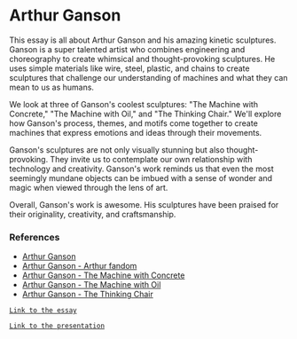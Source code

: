 # Arthur Ganson

This essay is all about Arthur Ganson and his amazing kinetic sculptures. Ganson is a super talented artist who combines engineering and choreography to create whimsical and thought-provoking sculptures. He uses simple materials like wire, steel, plastic, and chains to create sculptures that challenge our understanding of machines and what they can mean to us as humans.

We look at three of Ganson's coolest sculptures: "The Machine with Concrete," "The Machine with Oil," and "The Thinking Chair." We'll explore how Ganson's process, themes, and motifs come together to create machines that express emotions and ideas through their movements.

Ganson's sculptures are not only visually stunning but also thought-provoking. They invite us to contemplate our own relationship with technology and creativity. Ganson's work reminds us that even the most seemingly mundane objects can be imbued with a sense of wonder and magic when viewed through the lens of art.

Overall, Ganson's work is awesome. His sculptures have been praised for their originality, creativity, and craftsmanship.

### References

- [Arthur Ganson](https://www.arthurganson.com/)
- [Arthur Ganson - Arthur fandom](https://arthur.fandom.com/wiki/Arthur_Ganson)
- [Arthur Ganson - The Machine with Concrete](https://www.youtube.com/watch?v=5q-BH-tvxEg)
- [Arthur Ganson - The Machine with Oil](https://www.youtube.com/watch?v=__GhJl_UQg0)
- [Arthur Ganson - The Thinking Chair](https://www.youtube.com/watch?v=f-xx-tnxgKM&t=3s)




[`Link to the essay`](https://github.com/sashanksilwal/MachineLab/blob/main/Presentation/Arthur_Ganson_Essay.pdf)


[`Link to the presentation`](https://github.com/sashanksilwal/MachineLab/blob/main/Presentation/%20Arthur_Ganson_Presentation.pdf)
